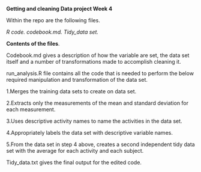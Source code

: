 **Getting and cleaning Data project Week 4**

Within the repo are the following files.

*R code.*
*codebook.md.*
*Tidy_data set.*

**Contents of the files**.

Codebook.md gives a description of how the variable are set, the data set itself and a number of transformations made to accomplish cleaning it.

run_analysis.R file contains all the code that is needed to perform the below required manipulation and transformation of the data set.

  1.Merges the training data sets to create on data set.
   
  2.Extracts only the measurements of the mean and standard deviation for each    measurement.
   
  3.Uses descriptive activity names to name the activities in the data set.
  
  4.Appropriately labels the data set with descriptive variable names.
  
  5.From the data set in step 4 above, creates a second independent tidy data set with the average for each activity and each subject.

Tidy_data.txt gives the final output for the edited code.